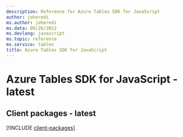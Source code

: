 ```yaml
---
description: Reference for Azure Tables SDK for JavaScript
author: joheredi
ms.author: joheredi
ms.data: 09/26/2022
ms.devlang: javascript
ms.topic: reference
ms.service: tables
title: Azure Tables SDK for JavaScript
---
```

# Azure Tables SDK for JavaScript - latest

## Client packages - latest
[!INCLUDE [client-packages](tables-client-index.md)]